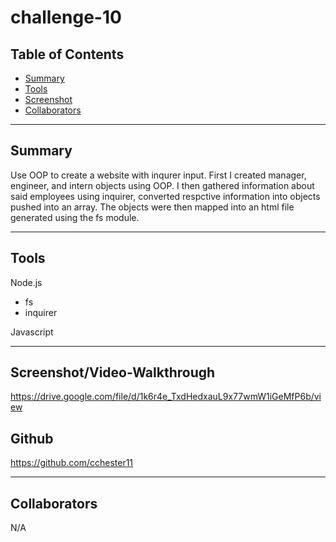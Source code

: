 # challenge-10

## Table of Contents

  * [Summary](#Summary)
  * [Tools](#Tools)
  * [Screenshot](#Screenshot/Video-Walkthrough)
  * [Collaborators](#Collaborators)

---

## Summary 

Use OOP to create a website with inqurer input. First I created manager, engineer, and intern objects using OOP. I then gathered information about said employees using inquirer, converted respctive information into objects pushed into an array. The objects were then mapped into an html file generated using the fs module. 

---

## Tools

Node.js

* fs
* inquirer

Javascript

---

## Screenshot/Video-Walkthrough

https://drive.google.com/file/d/1k6r4e_TxdHedxauL9x77wmW1iGeMfP6b/view

## Github

https://github.com/cchester11

---

## Collaborators

N/A


